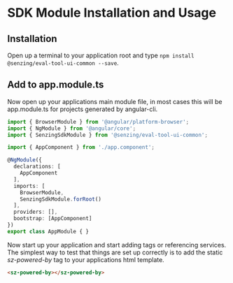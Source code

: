 # SDK Module Installation and Usage

## Installation

Open up a terminal to your application root and type `npm install @senzing/eval-tool-ui-common --save`.

## Add to app.module.ts

Now open up your applications main module file, in most cases this will be app.module.ts for projects generated by angular-cli.

```typescript
import { BrowserModule } from '@angular/platform-browser';
import { NgModule } from '@angular/core';
import { SenzingSdkModule } from '@senzing/eval-tool-ui-common';

import { AppComponent } from './app.component';

@NgModule({
  declarations: [
    AppComponent
  ],
  imports: [
    BrowserModule,
    SenzingSdkModule.forRoot()
  ],
  providers: [],
  bootstrap: [AppComponent]
})
export class AppModule { }
```

Now start up your application and start adding tags or referencing services. The simplest
 way to test that things are set up correctly is to add the static *sz-powered-by* tag
 to your applications html template.

```html
<sz-powered-by></sz-powered-by>
```
